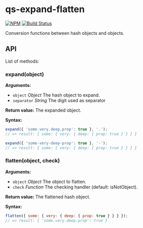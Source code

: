# qs-expand-flatten
[![NPM](https://nodei.co/npm/qs-expand-flatten.png?downloads=true&downloadRank=true&stars=true)](https://nodei.co/npm/qs-expand-flatten/)
[![Build Status](https://travis-ci.org/marcosomma/qs-expand-flatten.svg?branch=master)](https://travis-ci.org/marcosomma/qs-expand-flatten)

Conversion functions between hash objects and objects.

## API

List of methods:

### expand(object)

**Arguments:**

  * `object` *Object* The hash object to expand.
  * `separator` *String* The digit used as separator

**Return value:** The expanded object.

**Syntax:**

```js
expand({ 'some.very.deep.prop': true }, '.');
// => result: { some: { very: { deep: { prop: true } } } }

expand({ 'some-very-deep-prop': true }, '-');
// => result: { some: { very: { deep: { prop: true } } } }
```

### flatten(object, check)

**Arguments:**

  * `object` *Object*   The object to flatten.
  * `check`  *Function* The checking handler (default: isNotObject).

**Return value:** The flattened hash object.

**Syntax:**

```js
flatten({ some: { very: { deep: { prop: true } } } });
// => result: { 'some.very.deep.prop': true }
```
